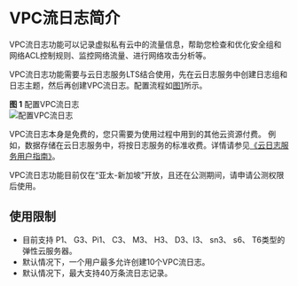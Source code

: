 # VPC流日志简介<a name="FlowLog_0002"></a>

VPC流日志功能可以记录虚拟私有云中的流量信息，帮助您检查和优化安全组和网络ACL控制规则、监控网络流量、进行网络攻击分析等。

VPC流日志功能需要与云日志服务LTS结合使用，先在云日志服务中创建日志组和日志主题，然后再创建VPC流日志。配置流程如[图1](#fig1535115691415)所示。

**图 1**  配置VPC流日志<a name="fig1535115691415"></a>  
![](figures/配置VPC流日志.png "配置VPC流日志")

VPC流日志本身是免费的，您只需要为使用过程中用到的其他云资源付费。 例如，数据存储在云日志服务中，将按日志服务的标准收费。详情请参见[《云日志服务用户指南》](https://support.huaweicloud.com/lts/index.html)。

VPC流日志功能目前仅在“亚太-新加坡”开放，且还在公测期间，请申请公测权限后使用。

## 使用限制<a name="section1095231112517"></a>

-   目前支持 P1、  G3、Pi1、 C3、 M3、  H3、 D3、I3、 sn3、 s6、 T6类型的弹性云服务器。
-   默认情况下，一个用户最多允许创建10个VPC流日志。
-   默认情况下，最大支持40万条流日志记录。

